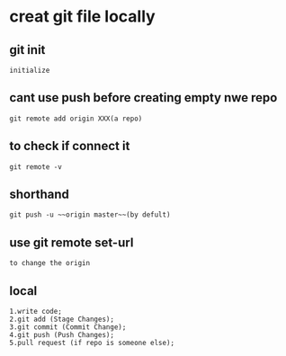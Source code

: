 # creat git file locally

## git init
    initialize

## cant use push before creating empty nwe repo
    git remote add origin XXX(a repo)

## to check if connect it
    git remote -v

## shorthand
    git push -u ~~origin master~~(by defult)

## use git remote set-url <SSH>
    to change the origin 

## local
    1.write code;
    2.git add (Stage Changes);
    3.git commit (Commit Change);
    4.git push (Push Changes);
    5.pull request (if repo is someone else);